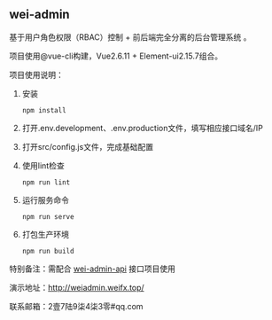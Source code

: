 ## wei-admin

基于用户角色权限（RBAC）控制 + 前后端完全分离的后台管理系统 。

项目使用@vue-cli构建，Vue2.6.11 + Element-ui2.15.7组合。

项目使用说明：

1. 安装

   ```shell
   npm install
   ```

2. 打开.env.development、.env.production文件，填写相应接口域名/IP

3. 打开src/config.js文件，完成基础配置

4. 使用lint检查

   ```shell
   npm run lint
   ```

5. 运行服务命令

   ```shell
   npm run serve
   ```

6. 打包生产环境

   ```shell
   npm run build
   ```

特别备注：需配合 [wei-admin-api](https://github.com/lajixiaohao/wei-admin-api) 接口项目使用

演示地址：http://weiadmin.weifx.top/

联系邮箱：2壹7陆9柒4柒3零#qq.com
